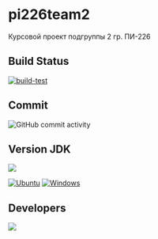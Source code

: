 # pi226team2
Курсовой проект подгруппы 2 гр. ПИ-226

## Build Status
[![build-test](https://github.com/Balandina-o/kyrsovaya2/actions/workflows/Deploy-to-Heroku.yml/badge.svg)](https://github.com/Balandina-o/kyrsovaya2/actions/workflows/Deploy-to-Heroku.yml)

## Commit
![GitHub commit activity](https://img.shields.io/github/commit-activity/y/Balandina-o/kyrsovaya2?color=blue)

## Version JDK
![](https://img.shields.io/badge/java%20-11-orange)

[![Ubuntu](https://img.shields.io/badge/Ubuntu-E95420?logo=ubuntu\&logoColor=white)](https://docs.github.com/en/actions/reference/workflow-syntax-for-github-actions#jobsjob_idruns-on)
[![Windows](https://img.shields.io/badge/Windows-0078D6?logo=windows\&logoColor=white)](https://docs.github.com/en/actions/reference/workflow-syntax-for-github-actions#jobsjob_idruns-on)

## Developers
<a href="https://github.com/Balandina-o/kyrsovaya2/graphs/contributors">
  <img src="https://contrib.rocks/image?repo=Balandina-o/kyrsovaya2" />
</a>
